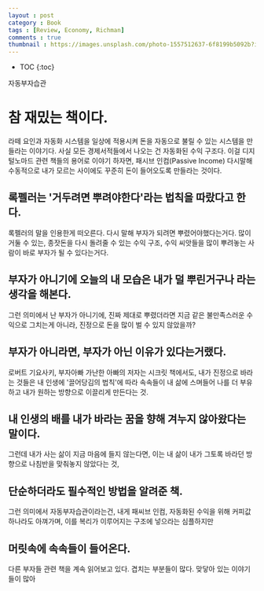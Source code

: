 ```yaml
---
layout : post
category : Book
tags : [Review, Economy, Richman]
comments : true
thumbnail : https://images.unsplash.com/photo-1557512637-6f8199b5092b?ixlib=rb-1.2.1&ixid=eyJhcHBfaWQiOjEyMDd9&auto=format&fit=crop&w=334&q=80
---
```


* TOC
{:toc}

자동부자습관

# 참 재밌는 책이다.
라떼 요인과 자동화 시스템을 일상에 적용시켜
돈을 자동으로 불릴 수 있는 시스템을 만들라는 이야기다.
사실 모든 경제서적들에서 나오는 건 자동화된 수익 구조다.
이걸 디지털노마드 관련 책들의 용어로 이야기 하자면, 패시브 인컴(Passive Income) 다시말해
수동적으로 내가 모르는 사이에도 꾸준히 돈이 들어오도록 만들라는 것이다.

## 록펠러는 '거두려면 뿌려야한다'라는 법칙을 따랐다고 한다.
록펠러의 말을 인용한게 떠오른다.
다시 말해 부자가 되려면 뿌렸어야했다는거다.
많이 거둘 수 있는, 종잣돈을 다시 돌려줄 수 있는 수익 구조, 수익 씨앗들을 많이 뿌려놓는 사람이 바로
부자가 될 수 있다는거다.

## 부자가 아니기에 오늘의 내 모습은 내가 덜 뿌린거구나 라는 생각을 해본다.
그런 의미에서 난 부자가 아니기에,
진짜 제대로 뿌렸더라면 지금 같은 불만족스러운 수익으로 그치는게 아니라,
진정으로 돈을 많이 벌 수 있지 않았을까?

## 부자가 아니라면, 부자가 아닌 이유가 있다는거랬다.
로버트 기요사키, 부자아빠 가난한 아빠의 저자는 
시크릿 책에서도, 내가 진정으로 바라는 것들은 내 인생에 '끌어당김의 법칙'에 따라
속속들이 내 삶에 스며들어 나를 더 부유하고 내가 원하는 방향으로 이끌리게 만든다는 것.

## 내 인생의 배를 내가 바라는 꿈을 향해 겨누지 않아왔다는 말이다.
그런데 내가 사는 삶이 지금 마음에 들지 않는다면, 이는 내 삶이 내가 그토록 바라던 방향으로 나침반을 맞춰놓지 않았다는 것,

## 단순하더라도 필수적인 방법을 알려준 책.
그런 의미에서 자동부자습관이라는건, 내게 패씨브 인컴, 자동화된 수익을 위해
커피값 하나라도 아껴가며, 이를 복리가 이루어지는 구조에 넣으라는 심플하지만

## 머릿속에 속속들이 들어온다.
다른 부자들 관련 책을 계속 읽어보고 있다.
겹치는 부분들이 많다. 
맞닿아 있는 이야기들이 많아
